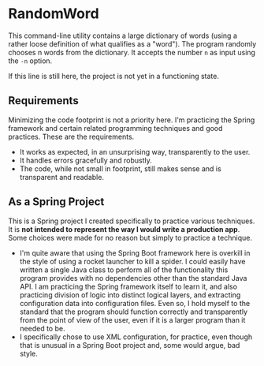 # RandomWord

This command-line utility contains a large dictionary of words (using a rather loose definition of what qualifies as a "word"). The program randomly chooses n words from the dictionary. It accepts the number `n` as input using the `-n` option.

If this line is still here, the project is not yet in a functioning state.

## Requirements

Minimizing the code footprint is not a priority here. I'm practicing the Spring framework and certain related programming techniques and good practices. These are the requirements.

* It works as expected, in an unsurprising way, transparently to the user.
* It handles errors gracefully and robustly.
* The code, while not small in footprint, still makes sense and is transparent and readable.

## As a Spring Project

This is a Spring project I created specifically to practice various techniques. It is **not intended to represent the way I would write a production app**. Some choices were made for no reason but simply to practice a technique.

* I'm quite aware that using the Spring Boot framework here is overkill in the style of using a rocket launcher to kill a spider. I could easily have written a single Java class to perform all of the functionality this program provides with no dependencies other than the standard Java API. I am practicing the Spring framework itself to learn it, and also practicing division of logic into distinct logical layers, and extracting configuration data into configuration files. Even so, I hold myself to the standard that the program should function correctly and transparently from the point of view of the user, even if it is a larger program than it needed to be.
* I specifically chose to use XML configuration, for practice, even though that is unusual in a Spring Boot project and, some would argue, bad style.